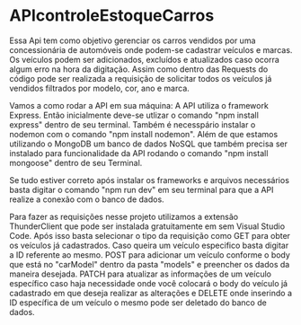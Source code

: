 # APIcontroleEstoqueCarros
Essa Api tem como objetivo gerenciar os carros vendidos por uma concessionária de automóveis onde podem-se cadastrar veículos e marcas. Os veículos podem ser adicionados, excluídos e atualizados caso ocorra algum erro na hora da digitação. Assim como dentro das Requests do código pode ser realizada a requisição de solicitar todos os veículos já vendidos filtrados por modelo, cor, ano e marca.

Vamos a como rodar a API em sua máquina: A API utiliza o framework Express. Então inicialmente deve-se utlizar o comando "npm install express" dentro de seu terminal. Também é necesspário instalar o nodemon com o comando "npm install nodemon". Além de que estamos utilizando o MongoDB um banco de dados NoSQL que também precisa ser instalado para funcionalidade da API rodando o comando "npm install mongoose" dentro de seu Terminal.

Se tudo estiver correto após instalar os frameworks e arquivos necessários basta digitar o comando "npm run dev" em seu terminal para que a API realize a conexão com o banco de dados.

Para fazer as requisições nesse projeto utilizamos a extensão ThunderClient que pode ser instalada gratuitamente em sem Visual Studio Code. Após isso basta selecionar o tipo da requisição como GET para obter os veículos já cadastrados. Caso queira um veículo especifico basta digitar a ID referente ao mesmo. POST para adicionar um veículo conforme o body que está no "carModel" dentro da pasta "models" e preencher os dados da maneira desejada. PATCH para atualizar as informações de um veículo específico caso haja necessidade onde você colocará o body do veículo já cadastrado em que deseja realizar as alterações e DELETE onde inserindo a ID específica de um veículo o mesmo pode ser deletado do banco de dados. 
